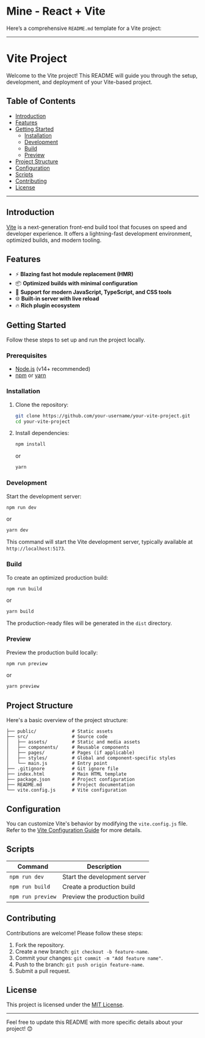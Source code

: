 # Mine - React + Vite

Here’s a comprehensive `README.md` template for a Vite project:

---

# Vite Project

Welcome to the Vite project! This README will guide you through the setup, development, and deployment of your Vite-based project.

## Table of Contents
- [Introduction](#introduction)
- [Features](#features)
- [Getting Started](#getting-started)
  - [Installation](#installation)
  - [Development](#development)
  - [Build](#build)
  - [Preview](#preview)
- [Project Structure](#project-structure)
- [Configuration](#configuration)
- [Scripts](#scripts)
- [Contributing](#contributing)
- [License](#license)

---

## Introduction

[Vite](https://vitejs.dev/) is a next-generation front-end build tool that focuses on speed and developer experience. It offers a lightning-fast development environment, optimized builds, and modern tooling.

## Features

- ⚡ **Blazing fast hot module replacement (HMR)**
- 📦 **Optimized builds with minimal configuration**
- 🔧 **Support for modern JavaScript, TypeScript, and CSS tools**
- 🌐 **Built-in server with live reload**
- 🔥 **Rich plugin ecosystem**

## Getting Started

Follow these steps to set up and run the project locally.

### Prerequisites

- [Node.js](https://nodejs.org/) (v14+ recommended)
- [npm](https://www.npmjs.com/) or [yarn](https://yarnpkg.com/)

### Installation

1. Clone the repository:
   ```bash
   git clone https://github.com/your-username/your-vite-project.git
   cd your-vite-project
   ```

2. Install dependencies:
   ```bash
   npm install
   ```
   or
   ```bash
   yarn
   ```

### Development

Start the development server:
```bash
npm run dev
```
or
```bash
yarn dev
```

This command will start the Vite development server, typically available at `http://localhost:5173`.

### Build

To create an optimized production build:
```bash
npm run build
```
or
```bash
yarn build
```

The production-ready files will be generated in the `dist` directory.

### Preview

Preview the production build locally:
```bash
npm run preview
```
or
```bash
yarn preview
```

## Project Structure

Here's a basic overview of the project structure:

```
├── public/             # Static assets
├── src/                # Source code
│   ├── assets/         # Static and media assets
│   ├── components/     # Reusable components
│   ├── pages/          # Pages (if applicable)
│   ├── styles/         # Global and component-specific styles
│   └── main.js         # Entry point
├── .gitignore          # Git ignore file
├── index.html          # Main HTML template
├── package.json        # Project configuration
├── README.md           # Project documentation
└── vite.config.js      # Vite configuration
```

## Configuration

You can customize Vite's behavior by modifying the `vite.config.js` file. Refer to the [Vite Configuration Guide](https://vitejs.dev/config/) for more details.

## Scripts

| Command        | Description                                    |
|----------------|------------------------------------------------|
| `npm run dev`  | Start the development server                  |
| `npm run build`| Create a production build                     |
| `npm run preview`| Preview the production build                |

## Contributing

Contributions are welcome! Please follow these steps:

1. Fork the repository.
2. Create a new branch: `git checkout -b feature-name`.
3. Commit your changes: `git commit -m "Add feature name"`.
4. Push to the branch: `git push origin feature-name`.
5. Submit a pull request.

## License

This project is licensed under the [MIT License](LICENSE).

---

Feel free to update this README with more specific details about your project! 😊